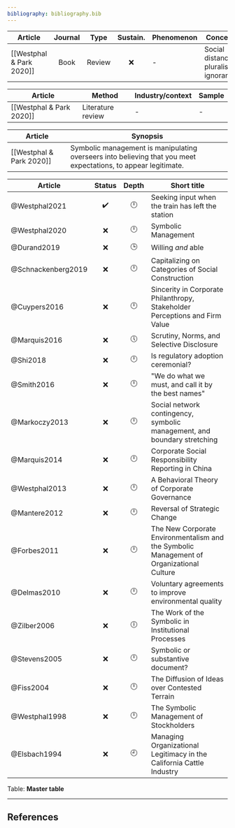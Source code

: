```yaml
---
bibliography: bibliography.bib
---
```


Article                             |Journal| Type| Sustain.          | Phenomenon      | Concepts
------------------                  | :-:   | :-: | :-:               | ----------      | ---------------------------
[[Westphal & Park 2020]]            | Book  |Review|:x:               | -               | Social distancing, pluralistic ignorance             

Article                             | Method                | Industry/context          | Sample
------                              | ----                  | -----                     | ----
[[Westphal & Park 2020]]            | Literature review     | -                         | -

Article                         | Synopsis
----                            | ----------------
[[Westphal & Park 2020]]        | Symbolic management is manipulating overseers into believing that you meet expectations, to appear legitimate.

Article                 | Status           | Depth     | Short title
---------               | :-:              | :-:       | ------------------
@Westphal2021           |:heavy_check_mark:| :clock12: | Seeking input when the train has left the station
@Westphal2020           | :x:              | :clock12: | Symbolic Management
@Durand2019             | :x:              | :clock3:  | Willing *and* able
@Schnackenberg2019      | :x:              | :clock12: | Capitalizing on Categories of Social Construction
@Cuypers2016            | :x:              | :clock12: | Sincerity in Corporate Philanthropy, Stakeholder Perceptions and Firm Value
@Marquis2016            | :x:              | :clock5:  | Scrutiny, Norms, and Selective Disclosure
@Shi2018                | :x:              | :clock12: | Is regulatory adoption ceremonial?
@Smith2016              | :x:              | :clock12: | "We do what we must, and call it by the best names"
@Markoczy2013           | :x:              | :clock12: | Social network contingency, symbolic management, and boundary stretching
@Marquis2014            | :x:              | :clock12: | Corporate Social Responsibility Reporting in China
@Westphal2013           | :x:              | :clock12: | A Behavioral Theory of Corporate Governance
@Mantere2012            | :x:              | :clock12: | Reversal of Strategic Change
@Forbes2011             | :x:              | :clock12: | The New Corporate Environmentalism and the Symbolic Management of Organizational Culture
@Delmas2010             | :x:              | :clock12: | Voluntary agreements to improve environmental quality
@Zilber2006             | :x:              | :clock6:  | The Work of the Symbolic in Institutional Processes
@Stevens2005            | :x:              | :clock12: | Symbolic or substantive document?
@Fiss2004               | :x:              | :clock12: | The Diffusion of Ideas over Contested Terrain
@Westphal1998           | :x:              | :clock12: | The Symbolic Management of Stockholders
@Elsbach1994            | :x:              | :clock9:  | Managing Organizational Legitimacy in the California Cattle Industry
Table: **Master table**

---

## References